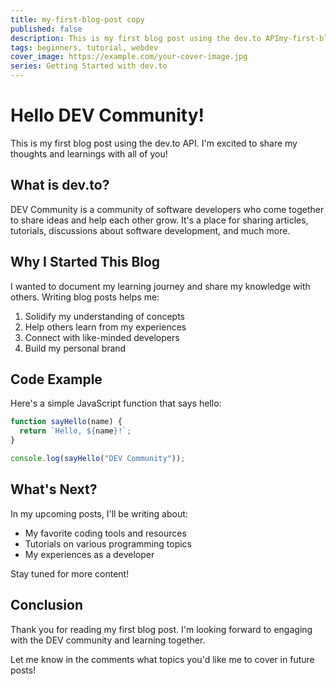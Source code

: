 ```yaml
---
title: my-first-blog-post copy
published: false
description: This is my first blog post using the dev.to APImy-first-blog-post copy
tags: beginners, tutorial, webdev
cover_image: https://example.com/your-cover-image.jpg
series: Getting Started with dev.to
---
```


# Hello DEV Community!

This is my first blog post using the dev.to API. I'm excited to share my thoughts and learnings with all of you!

## What is dev.to?

DEV Community is a community of software developers who come together to share ideas and help each other grow. It's a place for sharing articles, tutorials, discussions about software development, and much more.

## Why I Started This Blog

I wanted to document my learning journey and share my knowledge with others. Writing blog posts helps me:

1. Solidify my understanding of concepts
2. Help others learn from my experiences
3. Connect with like-minded developers
4. Build my personal brand

## Code Example

Here's a simple JavaScript function that says hello:

```javascript
function sayHello(name) {
  return `Hello, ${name}!`;
}

console.log(sayHello("DEV Community"));
```

## What's Next?

In my upcoming posts, I'll be writing about:

- My favorite coding tools and resources
- Tutorials on various programming topics
- My experiences as a developer

Stay tuned for more content!

## Conclusion

Thank you for reading my first blog post. I'm looking forward to engaging with the DEV community and learning together.

Let me know in the comments what topics you'd like me to cover in future posts!
